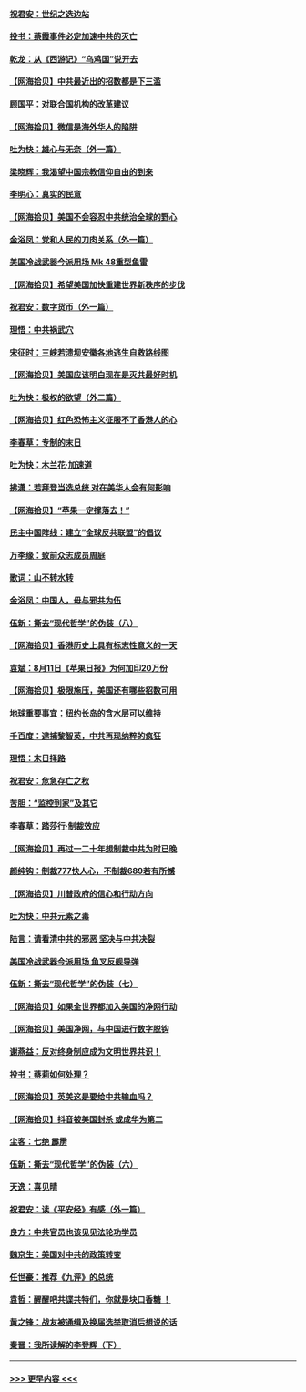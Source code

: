 #### [祝君安：世纪之选边站](../pages/nsc993/n12342382.md?t=08200751) 
#### [投书：蔡霞事件必定加速中共的灭亡](../pages/nsc993/n12341881.md?t=08200751) 
#### [乾龙：从《西游记》“乌鸡国”说开去](../pages/nsc993/n12341690.md?t=08200751) 
#### [【网海拾贝】中共最近出的招数都是下三滥](../pages/nsc993/n12341593.md?t=08200751) 
#### [顾国平：对联合国机构的改革建议](../pages/nsc993/n12339928.md?t=08200751) 
#### [【网海拾贝】微信是海外华人的陷阱](../pages/nsc993/n12338868.md?t=08200751) 
#### [吐为快：雄心与无奈（外一篇）](../pages/nsc993/n12338132.md?t=08200751) 
#### [梁晓辉：我渴望中国宗教信仰自由的到来](../pages/nsc993/n12336657.md?t=08200751) 
#### [李明心：真实的民意](../pages/nsc993/n12336089.md?t=08200751) 
#### [【网海拾贝】美国不会容忍中共统治全球的野心](../pages/nsc993/n12336063.md?t=08200751) 
#### [金浴凤：党和人民的刀肉关系（外一篇）](../pages/nsc993/n12335834.md?t=08200751) 
#### [美国冷战武器今派用场 Mk 48重型鱼雷](../pages/nsc993/n12335354.md?t=08200751) 
#### [【网海拾贝】希望美国加快重建世界新秩序的步伐](../pages/nsc993/n12334224.md?t=08200751) 
#### [祝君安：数字货币（外一篇）](../pages/nsc993/n12334186.md?t=08200751) 
#### [理悟：中共祸武穴](../pages/nsc993/n12333962.md?t=08200751) 
#### [宋征时：三峡若溃坝安徽各地逃生自救路线图](../pages/nsc993/n12332450.md?t=08200751) 
#### [【网海拾贝】美国应该明白现在是灭共最好时机](../pages/nsc993/n12332313.md?t=08200751) 
#### [吐为快：极权的欲望（外二篇）](../pages/nsc993/n12332089.md?t=08200751) 
#### [【网海拾贝】红色恐怖主义征服不了香港人的心](../pages/nsc993/n12329296.md?t=08200751) 
#### [李春草：专制的末日](../pages/nsc993/n12329079.md?t=08200751) 
#### [吐为快：木兰花‧加速道](../pages/nsc993/n12327366.md?t=08200751) 
#### [拂潇：若拜登当选总统 对在美华人会有何影响](../pages/nsc993/n12295996.md?t=08200751) 
#### [【网海拾贝】“苹果一定撑落去！”](../pages/nsc993/n12326784.md?t=08200751) 
#### [民主中国阵线：建立“全球反共联盟”的倡议](../pages/nsc993/n12324177.md?t=08200751) 
#### [万李缘：致前众志成员周庭](../pages/nsc993/n12324635.md?t=08200751) 
#### [歌词：山不转水转](../pages/nsc993/n12324599.md?t=08200751) 
#### [金浴凤：中国人，毋与邪共为伍](../pages/nsc993/n12324257.md?t=08200751) 
#### [伍新：撕去“现代哲学”的伪装（八）](../pages/nsc993/n12324188.md?t=08200751) 
#### [【网海拾贝】香港历史上具有标志性意义的一天](../pages/nsc993/n12324021.md?t=08200751) 
#### [袁斌：8月11日《苹果日报》为何加印20万份](../pages/nsc993/n12323955.md?t=08200751) 
#### [【网海拾贝】极限施压，美国还有哪些招数可用](../pages/nsc993/n12322512.md?t=08200751) 
#### [地球重要事宜：纽约长岛的含水层可以维持](../pages/nsc993/n12321844.md?t=08200751) 
#### [千百度：逮捕黎智英，中共再现纳粹的疯狂](../pages/nsc993/n12321777.md?t=08200751) 
#### [理悟：末日择路](../pages/nsc993/n12320812.md?t=08200751) 
#### [祝君安：危急存亡之秋](../pages/nsc993/n12320795.md?t=08200751) 
#### [苦胆：“监控到家”及其它](../pages/nsc993/n12320751.md?t=08200751) 
#### [李春草：踏莎行·制裁效应](../pages/nsc993/n12318290.md?t=08200751) 
#### [【网海拾贝】再过一二十年想制裁中共为时已晚](../pages/nsc993/n12318195.md?t=08200751) 
#### [颜纯钩：制裁777快人心，不制裁689若有所憾](../pages/nsc993/n12316912.md?t=08200751) 
#### [【网海拾贝】川普政府的信心和行动方向](../pages/nsc993/n12316673.md?t=08200751) 
#### [吐为快：中共元素之毒](../pages/nsc993/n12316547.md?t=08200751) 
#### [陆言：请看清中共的邪恶 坚决与中共决裂](../pages/nsc993/n12315784.md?t=08200751) 
#### [美国冷战武器今派用场 鱼叉反舰导弹](../pages/nsc993/n12316258.md?t=08200751) 
#### [伍新：撕去“现代哲学”的伪装（七）](../pages/nsc993/n12315846.md?t=08200751) 
#### [【网海拾贝】如果全世界都加入美国的净网行动](../pages/nsc993/n12315588.md?t=08200751) 
#### [【网海拾贝】美国净网，与中国进行数字脱钩](../pages/nsc993/n12312813.md?t=08200751) 
#### [谢燕益：反对终身制应成为文明世界共识！](../pages/nsc993/n12310465.md?t=08200751) 
#### [投书：蔡莉如何处理？](../pages/nsc993/n12310224.md?t=08200751) 
#### [【网海拾贝】英美这是要给中共输血吗？](../pages/nsc993/n12307646.md?t=08200751) 
#### [【网海拾贝】抖音被美国封杀 或成华为第二](../pages/nsc993/n12305277.md?t=08200751) 
#### [尘客：七绝 霹雳](../pages/nsc993/n12304053.md?t=08200751) 
#### [伍新：撕去“现代哲学”的伪装（六）](../pages/nsc993/n12303243.md?t=08200751) 
#### [天逸：喜见晴](../pages/nsc993/n12303226.md?t=08200751) 
#### [祝君安：读《平安经》有感（外一篇）](../pages/nsc993/n12303170.md?t=08200751) 
#### [良方：中共官员也该见见法轮功学员](../pages/nsc993/n12302985.md?t=08200751) 
#### [魏京生：美国对中共的政策转变](../pages/nsc993/n12302929.md?t=08200751) 
#### [任世豪：推荐《九评》的总统](../pages/nsc993/n12302838.md?t=08200751) 
#### [袁哲：醒醒吧共谍共特们，你就是块口香糖 ！](../pages/nsc993/n12302678.md?t=08200751) 
#### [黄之锋：战友被通缉及换届选举取消后想说的话](../pages/nsc993/n12302681.md?t=08200751) 
#### [秦晋：我所读解的李登辉（下）](../pages/nsc993/n12302171.md?t=08200751) 

----
#### [ >>> 更早内容 <<< ](../indexes/nsc993-earlier.md)
